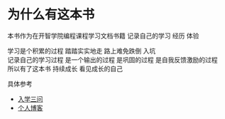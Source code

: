 为什么有这本书
=======

本书作为在开智学院编程课程学习文档书籍 记录自己的学习 经历 体验

学习是个积累的过程 踏踏实实地走 路上难免跌倒 入坑   
记录自己的学习过程 是一个输出的过程 是巩固的过程 是自我反馈激励的过程  
所以有了这本书 持续成长 看见成长的自己



具体参考
- [入学三问](https://github.com/JeremiahZhang/gopython/blob/master/PY-%E6%98%9F%E9%99%85%E8%BF%B7%E8%88%AA-%E5%A4%87%E6%88%98%E7%AF%87/2015-9-10-T2-%E5%85%A5%E5%AD%A6%E4%B8%89%E9%97%AE.md)
- [个人博客](http://jeremiahzhang.github.io/)